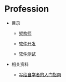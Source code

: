 # Profession

* 目录
    * [架构师](http://www.infoq.com/cn/articles/every-architect-should-study-conway-law/)

    * [软件开发](Developer)
    * [软件测试](SoftWareTest)

* 相关资料
    * [写给自学者的入门指南](https://kb.cnblogs.com/page/575255/)
